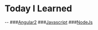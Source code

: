 # Today I Learned
--
###[Angular2](../../angular2)
###[Javascript](../../Javascript)
###[NodeJs](../../NodeJS)
